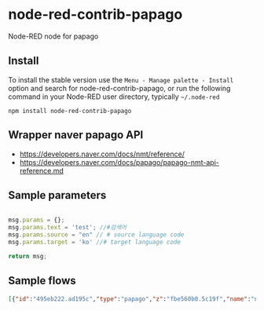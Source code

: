 node-red-contrib-papago
================

Node-RED node for papago



## Install

To install the stable version use the `Menu - Manage palette - Install`
option and search for node-red-contrib-papago, or run the following
command in your Node-RED user directory, typically `~/.node-red`

    npm install node-red-contrib-papago

## Wrapper naver papago  API  
- https://developers.naver.com/docs/nmt/reference/
- https://developers.naver.com/docs/papago/papago-nmt-api-reference.md

## Sample parameters
```js

msg.params = {};
msg.params.text = 'test'; //#검색어
msg.params.source = "en" // # source language code
msg.params.target = 'ko' //# target language code

return msg;

```
## Sample flows
```json
[{"id":"495eb222.ad195c","type":"papago","z":"fbe560b0.5c19f","name":"naver papago","text":"test","source":"en","target":"ko","creds":"ab9c76d2.e12a18","x":460,"y":200,"wires":[["ad830173.e91b8"]]},{"id":"34af5463.5dc3ac","type":"inject","z":"fbe560b0.5c19f","name":"","props":[{"p":"payload"},{"p":"topic","vt":"str"}],"repeat":"","crontab":"","once":false,"onceDelay":0.1,"topic":"","payload":"","payloadType":"date","x":100,"y":200,"wires":[["fb30a421.758b48"]]},{"id":"ad830173.e91b8","type":"debug","z":"fbe560b0.5c19f","name":"","active":true,"tosidebar":true,"console":false,"tostatus":false,"complete":"payload","targetType":"msg","statusVal":"","statusType":"auto","x":670,"y":200,"wires":[]},{"id":"fb30a421.758b48","type":"function","z":"fbe560b0.5c19f","name":"","func":"msg.params = {};\n// msg.text = 'nice';\n// msg.source = 'en'\n// msg.target = 'ko'\nreturn msg;","outputs":1,"noerr":0,"initialize":"","finalize":"","x":280,"y":200,"wires":[["495eb222.ad195c"]]},{"id":"ab9c76d2.e12a18","type":"naverPapagoApiKey","name":""}]
```
